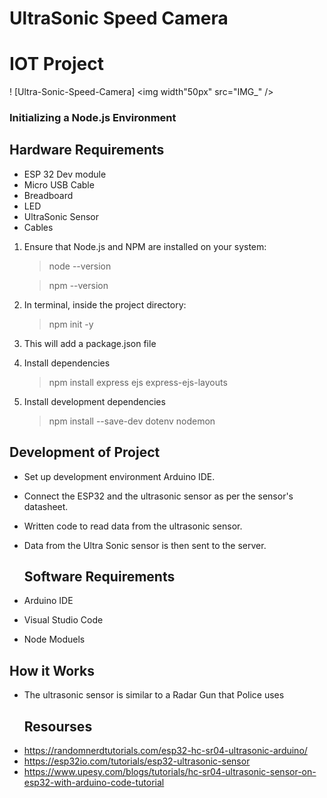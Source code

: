 # UltraSonic Speed Camera
# IOT Project
! [Ultra-Sonic-Speed-Camera] <img width"50px" src="IMG_" />
### Initializing a Node.js Environment

## Hardware Requirements
- ESP 32 Dev module
- Micro USB Cable
- Breadboard
- LED
- UltraSonic Sensor
- Cables
  
1. Ensure that Node.js and NPM are installed on your system:
    > node --version

    > npm --version

2. In terminal, inside the project directory:
    > npm init -y

3. This will add a package.json file

4. Install dependencies
    > npm install express ejs express-ejs-layouts

5. Install development dependencies
    > npm install --save-dev dotenv nodemon

## Development of Project
- Set up development environment Arduino IDE.
- Connect the ESP32 and the ultrasonic sensor as per the sensor's datasheet.
- Written code to read data from the ultrasonic sensor.
- Data from the Ultra Sonic sensor is then sent to the server. 

   ## Software Requirements
- Arduino IDE
- Visual Studio Code
- Node Moduels


## How it Works

- The ultrasonic sensor is similar to a Radar Gun that Police uses
  ## Resourses
- https://randomnerdtutorials.com/esp32-hc-sr04-ultrasonic-arduino/
- https://esp32io.com/tutorials/esp32-ultrasonic-sensor
- https://www.upesy.com/blogs/tutorials/hc-sr04-ultrasonic-sensor-on-esp32-with-arduino-code-tutorial 
